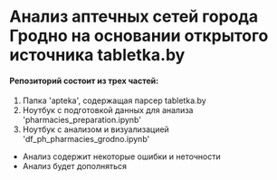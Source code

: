 # Анализ аптечных сетей города Гродно на основании открытого источника tabletka.by
#### Репозиторий состоит из трех частей:
1) Папка 'apteka', содержащая парсер tabletka.by
2) Ноутбук с подготовкой данных для анализа 'pharmacies_preparation.ipynb'
3) Ноутбук с анализом и визуализацией 'df_ph_pharmacies_grodno.ipynb'


- Анализ содержит некоторые ошибки и неточности
- Анализ будет дополняться
